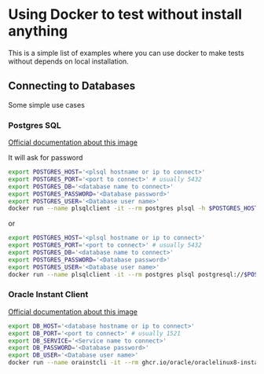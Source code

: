 # Using Docker to test without install anything

This is a simple list of examples where you can use docker to make tests without depends on local installation.

## Connecting to Databases

Some simple use cases

### Postgres SQL

[Official documentation about this image](https://hub.docker.com/_/postgres)

It will ask for password

```bash
export POSTGRES_HOST='<plsql hostname or ip to connect>'
export POSTGRES_PORT='<port to connect>' # usually 5432
export POSTGRES_DB='<database name to connect>'
export POSTGRES_PASSWORD='<Database password>'
export POSTGRES_USER='<Database user name>'
docker run --name plsqlclient -it --rm postgres plsql -h $POSTGRES_HOST -p $POSTGRES_PORT -d $POSTGRES_DB -u $POSTGRES_USER -W
```

or

```bash
export POSTGRES_HOST='<plsql hostname or ip to connect>'
export POSTGRES_PORT='<port to connect>' # usually 5432
export POSTGRES_DB='<database name to connect>'
export POSTGRES_PASSWORD='<Database password>'
export POSTGRES_USER='<Database user name>'
docker run --name plsqlclient -it --rm postgres plsql postgresql://$POSTGRES_USER':'$POSTGRES_PASSWORD'@'$POSTGRES_HOST':'$POSTGRES_PORT'/'$POSTGRES_DB
```

### Oracle Instant Client

[Official documentation about this image](https://github.com/oracle/docker-images/blob/main/OracleInstantClient/README.md)

```bash
export DB_HOST='<database hostname or ip to connect>'
export DB_PORT='<port to connect>' # usually 1521
export DB_SERVICE='<Service name to connect>'
export DB_PASSWORD='<Database password>'
export DB_USER='<Database user name>'
docker run --name orainstcli -it --rm ghcr.io/oracle/oraclelinux8-instantclient:21 sqlplus $DB_USER'/'$DB_PASSWORD'@'$DB_HOST':'$DB_PORT'/'$DB_SERVICE
```

